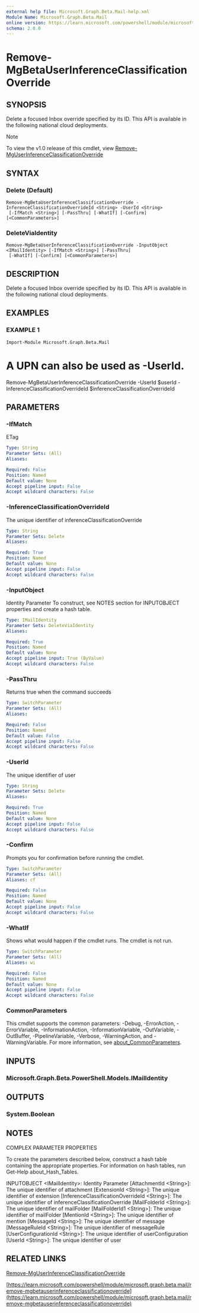 ```yaml
---
external help file: Microsoft.Graph.Beta.Mail-help.xml
Module Name: Microsoft.Graph.Beta.Mail
online version: https://learn.microsoft.com/powershell/module/microsoft.graph.beta.mail/remove-mgbetauserinferenceclassificationoverride
schema: 2.0.0
---
```


# Remove-MgBetaUserInferenceClassificationOverride

## SYNOPSIS
Delete a focused Inbox override specified by its ID.
This API is available in the following national cloud deployments.

> [!NOTE]
> To view the v1.0 release of this cmdlet, view [Remove-MgUserInferenceClassificationOverride](/powershell/module/Microsoft.Graph.Mail/Remove-MgUserInferenceClassificationOverride?view=graph-powershell-1.0)

## SYNTAX

### Delete (Default)
```
Remove-MgBetaUserInferenceClassificationOverride -InferenceClassificationOverrideId <String> -UserId <String>
 [-IfMatch <String>] [-PassThru] [-WhatIf] [-Confirm] [<CommonParameters>]
```

### DeleteViaIdentity
```
Remove-MgBetaUserInferenceClassificationOverride -InputObject <IMailIdentity> [-IfMatch <String>] [-PassThru]
 [-WhatIf] [-Confirm] [<CommonParameters>]
```

## DESCRIPTION
Delete a focused Inbox override specified by its ID.
This API is available in the following national cloud deployments.

## EXAMPLES

### EXAMPLE 1
```
Import-Module Microsoft.Graph.Beta.Mail
```

# A UPN can also be used as -UserId.
Remove-MgBetaUserInferenceClassificationOverride -UserId $userId -InferenceClassificationOverrideId $inferenceClassificationOverrideId

## PARAMETERS

### -IfMatch
ETag

```yaml
Type: String
Parameter Sets: (All)
Aliases:

Required: False
Position: Named
Default value: None
Accept pipeline input: False
Accept wildcard characters: False
```

### -InferenceClassificationOverrideId
The unique identifier of inferenceClassificationOverride

```yaml
Type: String
Parameter Sets: Delete
Aliases:

Required: True
Position: Named
Default value: None
Accept pipeline input: False
Accept wildcard characters: False
```

### -InputObject
Identity Parameter
To construct, see NOTES section for INPUTOBJECT properties and create a hash table.

```yaml
Type: IMailIdentity
Parameter Sets: DeleteViaIdentity
Aliases:

Required: True
Position: Named
Default value: None
Accept pipeline input: True (ByValue)
Accept wildcard characters: False
```

### -PassThru
Returns true when the command succeeds

```yaml
Type: SwitchParameter
Parameter Sets: (All)
Aliases:

Required: False
Position: Named
Default value: False
Accept pipeline input: False
Accept wildcard characters: False
```

### -UserId
The unique identifier of user

```yaml
Type: String
Parameter Sets: Delete
Aliases:

Required: True
Position: Named
Default value: None
Accept pipeline input: False
Accept wildcard characters: False
```

### -Confirm
Prompts you for confirmation before running the cmdlet.

```yaml
Type: SwitchParameter
Parameter Sets: (All)
Aliases: cf

Required: False
Position: Named
Default value: None
Accept pipeline input: False
Accept wildcard characters: False
```

### -WhatIf
Shows what would happen if the cmdlet runs.
The cmdlet is not run.

```yaml
Type: SwitchParameter
Parameter Sets: (All)
Aliases: wi

Required: False
Position: Named
Default value: None
Accept pipeline input: False
Accept wildcard characters: False
```

### CommonParameters
This cmdlet supports the common parameters: -Debug, -ErrorAction, -ErrorVariable, -InformationAction, -InformationVariable, -OutVariable, -OutBuffer, -PipelineVariable, -Verbose, -WarningAction, and -WarningVariable. For more information, see [about_CommonParameters](http://go.microsoft.com/fwlink/?LinkID=113216).

## INPUTS

### Microsoft.Graph.Beta.PowerShell.Models.IMailIdentity
## OUTPUTS

### System.Boolean
## NOTES
COMPLEX PARAMETER PROPERTIES

To create the parameters described below, construct a hash table containing the appropriate properties.
For information on hash tables, run Get-Help about_Hash_Tables.

INPUTOBJECT \<IMailIdentity\>: Identity Parameter
  \[AttachmentId \<String\>\]: The unique identifier of attachment
  \[ExtensionId \<String\>\]: The unique identifier of extension
  \[InferenceClassificationOverrideId \<String\>\]: The unique identifier of inferenceClassificationOverride
  \[MailFolderId \<String\>\]: The unique identifier of mailFolder
  \[MailFolderId1 \<String\>\]: The unique identifier of mailFolder
  \[MentionId \<String\>\]: The unique identifier of mention
  \[MessageId \<String\>\]: The unique identifier of message
  \[MessageRuleId \<String\>\]: The unique identifier of messageRule
  \[UserConfigurationId \<String\>\]: The unique identifier of userConfiguration
  \[UserId \<String\>\]: The unique identifier of user

## RELATED LINKS
[Remove-MgUserInferenceClassificationOverride](/powershell/module/Microsoft.Graph.Mail/Remove-MgUserInferenceClassificationOverride?view=graph-powershell-1.0)

[https://learn.microsoft.com/powershell/module/microsoft.graph.beta.mail/remove-mgbetauserinferenceclassificationoverride](https://learn.microsoft.com/powershell/module/microsoft.graph.beta.mail/remove-mgbetauserinferenceclassificationoverride)

